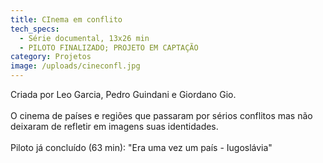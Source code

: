 ```yaml
---
title: CInema em conflito
tech_specs:
  - Série documental, 13x26 min
  - PILOTO FINALIZADO; PROJETO EM CAPTAÇÃO
category: Projetos
image: /uploads/cineconfl.jpg
---
```

Criada por Leo Garcia, Pedro Guindani e Giordano Gio.\
\
O cinema de países e regiões que passaram por sérios conflitos mas não deixaram de refletir em imagens suas identidades.\
\
P﻿iloto já concluído (63 min): "Era uma vez um país - Iugoslávia"